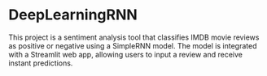 # DeepLearningRNN
This project is a sentiment analysis tool that classifies IMDB movie reviews as positive or negative using a SimpleRNN model. The model is integrated with a Streamlit web app, allowing users to input a review and receive instant predictions.
